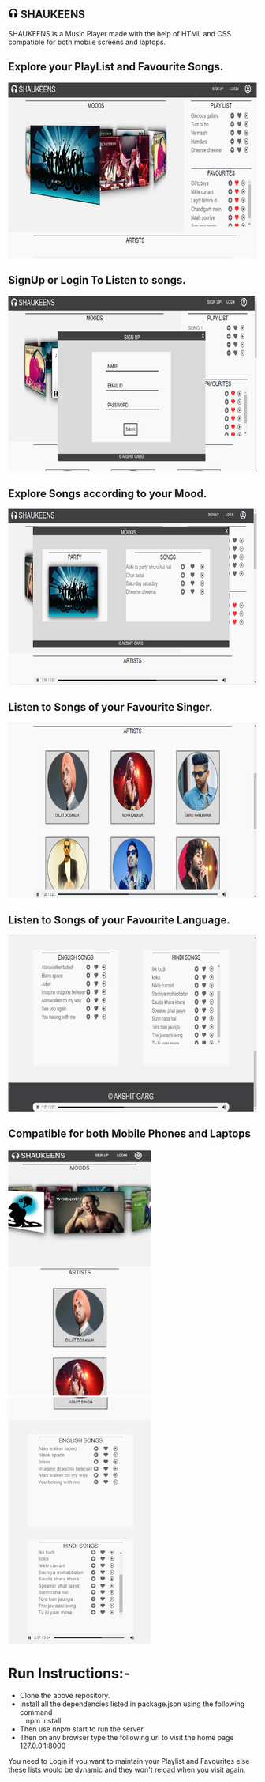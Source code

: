    ## <img src="assets/static/logo.png" width="20px" height="20px"> SHAUKEENS 
SHAUKEENS is a Music Player made with the help of HTML and CSS compatible for both mobile screens and laptops.

## Explore your PlayList and Favourite Songs.
<img src="SS/Screenshot1.png" width="750px" height="357px">

## SignUp or Login To Listen to songs.
<img src="SS/Screenshot2.png" width="750px" height="357px">

## Explore Songs according to your Mood.
<img src="SS/Screenshot3.png" width="750px" height="357px">

## Listen to Songs of your Favourite Singer.
<img src="SS/Screenshot4.png" width="750px" height="357px">

## Listen to Songs of your Favourite Language.
<img src="SS/Screenshot5.png" width="750px" height="357px">

## Compatible for both Mobile Phones and Laptops
<img src="SS/Screenshot7.png" width="289px" height="500px">
<img src="SS/Screenshot6.png" width="289px" height="500px">

# Run Instructions:-
<ul>
   <li>Clone the above repository.</li>
   <li>Install all the dependencies listed in package.json using the following command</li>
          &nbsp;&nbsp; npm install  
   <li>Then use nnpm start to run the server</li>
   <li>Then on any browser type the following url to visit the home page 127.0.0.1:8000</li>
 </ul>
   
You need to Login if you want to maintain your Playlist and Favourites else these lists would be dynamic and they won't reload when you visit again.
